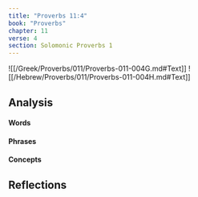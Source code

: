 ```yaml
---
title: "Proverbs 11:4"
book: "Proverbs"
chapter: 11
verse: 4
section: Solomonic Proverbs 1
---
```

![[/Greek/Proverbs/011/Proverbs-011-004G.md#Text]]
![[/Hebrew/Proverbs/011/Proverbs-011-004H.md#Text]]

## Analysis

#### Words

#### Phrases

#### Concepts

## Reflections
